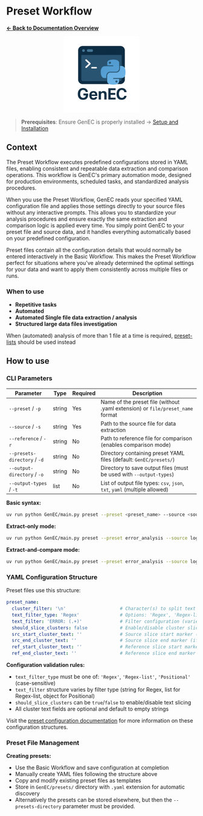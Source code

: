 # Preset Workflow

**[← Back to Documentation Overview](../overview.md)**

<div align="center">
  <img src="../assets/logo/GenEC-logo-transparent.png" alt="GenEC Logo" width="200"/>
</div>

> **Prerequisites**: Ensure GenEC is properly installed → [Setup and Installation](../setup.md)

## Context

The Preset Workflow executes predefined configurations stored in YAML files, enabling consistent and repeatable data extraction and comparison operations. This workflow is GenEC's primary automation mode, designed for production environments, scheduled tasks, and standardized analysis procedures.

When you use the Preset Workflow, GenEC reads your specified YAML configuration file and applies those settings directly to your source files without any interactive prompts. This allows you to standardize your analysis procedures and ensure exactly the same extraction and comparison logic is applied every time. You simply point GenEC to your preset file and source data, and it handles everything automatically based on your predefined configuration.

Preset files contain all the configuration details that would normally be entered interactively in the Basic Workflow. This makes the Preset Workflow perfect for situations where you've already determined the optimal settings for your data and want to apply them consistently across multiple files or runs.

### When to use
- **Repetitive tasks**
- **Automated**
- **Automated Single file data extraction / analysis**
- **Structured large data files investigation**

When (automated) analysis of more than 1 file at a time is required, [preset-lists](preset-list.md) should be used instead

## How to use

### CLI Parameters

| Parameter | Type | Required | Description |
|-----------|------|----------|-------------|
| `--preset` / `-p` | string | Yes | Name of the preset file (without .yaml extension) or `file/preset_name` format |
| `--source` / `-s` | string | Yes | Path to the source file for data extraction |
| `--reference` / `-r` | string | No | Path to reference file for comparison (enables comparison mode) |
| `--presets-directory` / `-d` | string | No | Directory containing preset YAML files (default: `GenEC/presets/`) |
| `--output-directory` / `-o` | string | No | Directory to save output files (must be used with `--output-types`) |
| `--output-types` / `-t` | list | No | List of output file types: `csv`, `json`, `txt`, `yaml` (multiple allowed) |

**Basic syntax:**
```bash
uv run python GenEC/main.py preset --preset <preset_name> --source <source_file> [--reference <reference_file>]
```

**Extract-only mode:**
```bash
uv run python GenEC/main.py preset --preset error_analysis --source logs/current.log
```

**Extract-and-compare mode:**
```bash
uv run python GenEC/main.py preset --preset error_analysis --source logs/current.log --reference logs/baseline.log
```

### YAML Configuration Structure
Preset files use this structure:

```yaml
preset_name:
  cluster_filter: '\n'                    # Character(s) to split text into clusters
  text_filter_type: 'Regex'               # Options: 'Regex', 'Regex-list', 'Positional'
  text_filter: 'ERROR: (.+)'              # Filter configuration (varies by type)
  should_slice_clusters: false            # Enable/disable cluster slicing
  src_start_cluster_text: ''              # Source slice start marker (if slicing enabled)
  src_end_cluster_text: ''                # Source slice end marker (if slicing enabled)
  ref_start_cluster_text: ''              # Reference slice start marker (if slicing enabled)
  ref_end_cluster_text: ''                # Reference slice end marker (if slicing enabled)
```

**Configuration validation rules:**
- `text_filter_type` must be one of: `'Regex'`, `'Regex-list'`, `'Positional'` (case-sensitive)
- `text_filter` structure varies by filter type (string for Regex, list for Regex-list, object for Positional)
- `should_slice_clusters` can be `true`/`false` to enable/disable text slicing
- All cluster text fields are optional and default to empty strings

Visit the [preset configuration documentation](../configuration/preset.md) for more information on these configuration structures.

### Preset File Management
**Creating presets:**
- Use the Basic Workflow and save configuration at completion
- Manually create YAML files following the structure above
- Copy and modify existing preset files as templates
- Store in `GenEC/presets/` directory with `.yaml` extension for automatic discovery
- Alternatively the presets can be stored elsewhere, but then the `--presets-directory` parameter must be provided.
